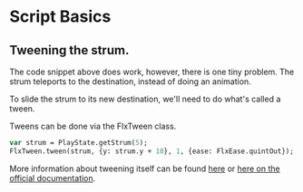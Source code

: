 # Script Basics
## __Tweening the strum.__

The code snippet above does work, however, there is one tiny problem. The strum teleports to the destination, instead of doing an animation.

To slide the strum to its new destination, we'll need to do what's called a tween.

Tweens can be done via the FlxTween class.

```haxe
var strum = PlayState.getStrum(5);
FlxTween.tween(strum, {y: strum.y + 10}, 1, {ease: FlxEase.quintOut});
```

More information about tweening itself can be found [here](HowDoesTweensWork.md) or [here on the official documentation](https://haxeflixel.com/documentation/flxtween/).